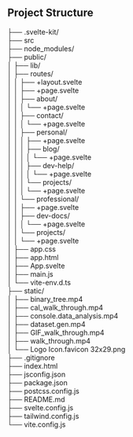 ﻿## Project Structure
├── .svelte-kit/            
├── src     
├── node_modules/   
├── public/     
│ ├── lib/  
│ ├── routes/  
│ │ ├── +layout.svelte  
│ │ ├── +page.svelte  
│ │ ├── about/  
│ │ │ └── +page.svelte  
│ │ ├── contact/                
│ │ │ └── +page.svelte  
│ │ ├── personal/   
│ │ │ ├── +page.svelte  
│ │ │ ├── blog/     
│ │ │ │ └── +page.svelte    
│ │ │ ├── dev-help/     
│ │ │ │ └── +page.svelte    
│ │ │ └── projects/     
│ │ │ └── +page.svelte  
│ │ └── professional/   
│ │ ├── +page.svelte    
│ │ ├── dev-docs/   
│ │ │ └── +page.svelte  
│ │ └── projects/   
│ │ └── +page.svelte    
│ ├── app.css  
│ ├── app.html  
│ ├── App.svelte  
│ ├── main.js  
│ └── vite-env.d.ts  
├── static/  
│ ├── binary_tree.mp4   
│ ├── cal_walk_through.mp4     
│ ├── console.data_analysis.mp4     
│ ├── dataset.gen.mp4   
│ ├── GIF_walk_through.mp4  
│ ├── walk_through.mp4  
│ └── Logo Icon.favicon 32x29.png   
├── .gitignore  
├── index.html  
├── jsconfig.json  
├── package.json  
├── postcss.config.js  
├── README.md   
├── svelte.config.js  
├── tailwind.config.js  
└── vite.config.js
